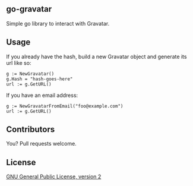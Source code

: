 ## go-gravatar

Simple go library to interact with Gravatar.

## Usage

If you already have the hash, build a new Gravatar object and generate its url like so:

    g := NewGravatar()
    g.Hash = "hash-goes-here"
    url := g.GetURL()

If you have an email address:

    g := NewGravatarFromEmail("foo@example.com")
    url := g.GetURL()

## Contributors

You? Pull requests welcome.


## License

[GNU General Public License, version 2](http://www.gnu.org/licenses/gpl-2.0.html)
